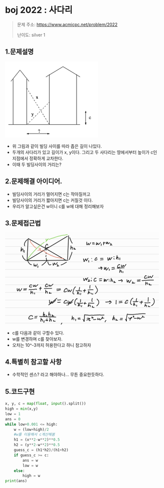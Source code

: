 # boj 2022 : 사다리
> 문제 주소: https://www.acmicpc.net/problem/2022
> 
> 난이도: silver 1

## 1.문제설명
![img_2.png](2022_fig1.png)
- 위 그림과 같이 빌딩 사이를 따라 좁은 길이 나있다.
- 두개의 사다리가 있고 길이가 x, y이다. 그리고 두 사다리는 땅에서부터 높이가 c인지점에서 정확하게 교차한다.
- 이때 두 빌딩사이의 거리는?
## 2.문제해결 아이디어.
- 빌딩사이의 거리가 멀어지면 c는 작아질꺼고
- 빌당사이의 거리가 짧아지면 c는 커질것 이다.
- 우리가 알고싶은건 w이니 c를 w에 대해 정리해보자
## 3.문제접근법
![img_2.png](2022_fig2.png)
- c를 다음과 같이 구할수 있다.
- w를 변경하며 c를 찾아보자.
- 오차는 10^-3까지 허용한다고 하니 참고하자
## 4.특별히 참고할 사항
- 수학적인 센스? 라고 해야하나... 무튼 중요한듯하다.
## 5.코드구현
``` python
x, y, c = map(float, input().split())
high = min(x,y)
low = 1
ans = 0
while low+0.001 <= high:
    w = (low+high)/2
    #w를 이용해서 c계산해봄
    h1 = (x**2-w**2)**0.5
    h2 = (y**2-w**2)**0.5
    guess_c = (h1*h2)/(h1+h2)
    if guess_c >= c:
        ans = w
        low = w
    else:
        high = w
print(ans)
```